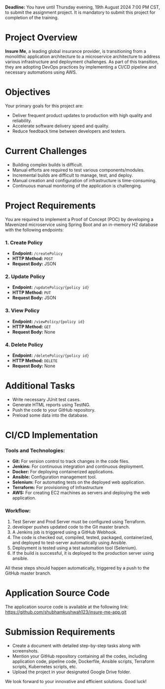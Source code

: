 **Deadline:** You have until Thursday evening, 19th August 2024 7:00 PM CST, to submit the assignment project. It is mandatory to submit this project for completion of the training.

# Project Overview

**Insure Me**, a leading global insurance provider, is transitioning from a monolithic application architecture to a microservice architecture to address various infrastructure and deployment challenges. As part of this transition, they are adopting DevOps practices by implementing a CI/CD pipeline and necessary automations using AWS.

# Objectives

Your primary goals for this project are:

- Deliver frequent product updates to production with high quality and reliability.
- Accelerate software delivery speed and quality.
- Reduce feedback time between developers and testers.

# Current Challenges

- Building complex builds is difficult.
- Manual efforts are required to test various components/modules.
- Incremental builds are difficult to manage, test, and deploy.
- Manual creation and configuration of infrastructure is time-consuming.
- Continuous manual monitoring of the application is challenging.

# Project Requirements

You are required to implement a Proof of Concept (POC) by developing a Mavenized microservice using Spring Boot and an in-memory H2 database with the following endpoints:

### 1. Create Policy

- **Endpoint:** `/createPolicy`
- **HTTP Method:** `POST`
- **Request Body:** JSON

### 2. Update Policy

- **Endpoint:** `/updatePolicy/{policy id}`
- **HTTP Method:** `PUT`
- **Request Body:** JSON

### 3. View Policy

- **Endpoint:** `/viewPolicy/{policy id}`
- **HTTP Method:** `GET`
- **Request Body:** None

### 4. Delete Policy

- **Endpoint:** `/deletePolicy/{policy id}`
- **HTTP Method:** `DELETE`
- **Request Body:** None

# Additional Tasks

- Write necessary JUnit test cases.
- Generate HTML reports using TestNG.
- Push the code to your GitHub repository.
- Preload some data into the database.

# CI/CD Implementation

### Tools and Technologies:

- **Git:** For version control to track changes in the code files.
- **Jenkins:** For continuous integration and continuous deployment.
- **Docker:** For deploying containerized applications.
- **Ansible:** Configuration management tool.
- **Selenium:** For automating tests on the deployed web application.
- **Terraform:** For provisioning of Infrastructure
- **AWS:** For creating EC2 machines as servers and deploying the web application.

### Workflow:

1. Test Server and Prod Server must be configured using Terraform.
2. developer pushes updated code to the Git master branch.
3. A Jenkins job is triggered using a GitHub Webhook.
4. The code is checked out, compiled, tested, packaged, containerized, and deployed to test-server automatically using Ansible.
5. Deployment is tested using a test automation tool (Selenium).
6. If the build is successful, it is deployed to the production server using ansible.

All these steps should happen automatically, triggered by a push to the GitHub master branch.

# Application Source Code

The application source code is available at the following link: https://github.com/shubhamkushwah123/insure-me-app.git

# Submission Requirements

- Create a document with detailed step-by-step tasks along with screenshots.
- Mention your GitHub repository containing all the codes, including application code, pipeline code, Dockerfile, Ansible scripts, Terraform scripts, Kubernetes scripts, etc.
- Upload the project in your designated Google Drive folder.

We look forward to your innovative and efficient solutions. Good luck!
